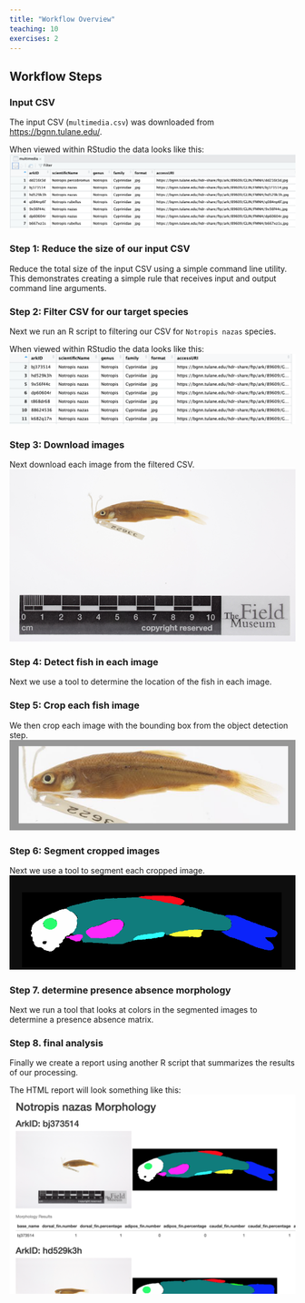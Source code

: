 ```yaml
---
title: "Workflow Overview"
teaching: 10
exercises: 2
---
```


## Workflow Steps

### Input CSV
The input CSV (`multimedia.csv`) was downloaded from https://bgnn.tulane.edu/.

When viewed within RStudio the data looks like this:
![multimedia CSV screenshot](files/multimedia.png)


### Step 1: Reduce the size of our input CSV
Reduce the total size of the input CSV using a simple command line utility.
This demonstrates creating a simple rule that receives input and output command line arguments.

### Step 2: Filter CSV for our target species
Next we run an R script to filtering our CSV for `Notropis nazas` species.

When viewed within RStudio the data looks like this:
![filtered CSV screenshot](files/filtered.png)

### Step 3: Download images
Next download each image from the filtered CSV.
![minnow image](files/bj373514.png)

### Step 4: Detect fish in each image
Next we use a tool to determine the location of the fish in each image.

### Step 5: Crop each fish image
We then crop each image with the bounding box from the object detection step.
![cropped minnow image](files/bj373514_crop.png)

### Step 6: Segment cropped images
Next we use a tool to segment each cropped image.
![segmented minnow image](files/bj373514_seg.png)

### Step 7. determine presence absence morphology 
Next we run a tool that looks at colors in the segmented images to determine a presence absence matrix.

### Step 8. final analysis
Finally we create a report using another R script that summarizes the results of our processing.

The HTML report will look something like this:
![final report screenshot](files/report.png)
